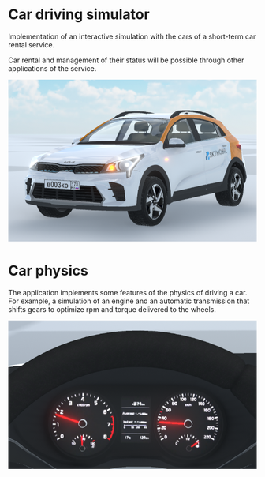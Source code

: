 # Car driving simulator

Implementation of an interactive simulation with the cars of a short-term car rental service.

Car rental and management of their status will be possible through other applications of the service.

![](Screenshots/kia_rio_x.png)

# Car physics

The application implements some features of the physics of driving a car. For example, a simulation of an engine and an automatic transmission that shifts gears to optimize rpm and torque delivered to the wheels.

![](Screenshots/dashboard.png)